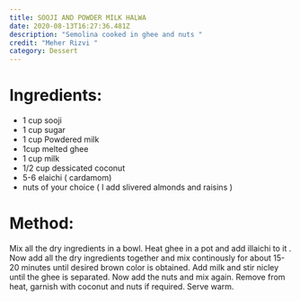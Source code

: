 ```yaml
---
title: SOOJI AND POWDER MILK HALWA
date: 2020-08-13T16:27:36.481Z
description: "Semolina cooked in ghee and nuts "
credit: "Meher Rizvi "
category: Dessert
---
```



# Ingredients:
- 1 cup sooji
- 1 cup sugar
- 1 cup Powdered milk
- 1cup melted ghee
- 1 cup milk
- 1/2 cup dessicated coconut 
- 5-6 elaichi ( cardamom)
- nuts of your choice ( I add slivered almonds and raisins ) 

# Method: 

Mix all the dry ingredients in a bowl.
Heat ghee in a pot and add illaichi to it .
Now add all the dry ingredients together and mix continously for about 15-20 minutes until desired brown color is obtained. 
Add milk and stir nicley until the ghee is separated. 
Now add the nuts and mix again. Remove from heat, garnish with coconut and nuts if required. 
Serve warm. 